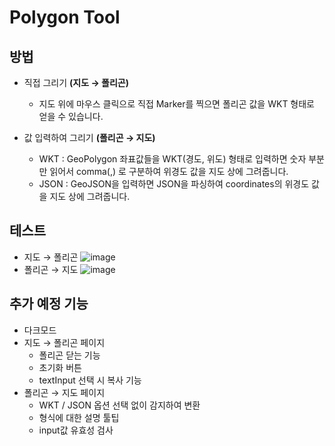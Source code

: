 # Polygon Tool

## 방법
- 직접 그리기 **(지도 → 폴리곤)**
  - 지도 위에 마우스 클릭으로 직접 Marker를 찍으면 폴리곤 값을 WKT 형태로 얻을 수 있습니다.

- 값 입력하여 그리기 **(폴리곤 → 지도)**
  - WKT : GeoPolygon 좌표값들을 WKT(경도, 위도) 형태로 입력하면 숫자 부분만 읽어서 comma(,) 로 구분하여 위경도 값을 지도 상에 그려줍니다.
  - JSON : GeoJSON을 입력하면 JSON을 파싱하여 coordinates의 위경도 값을 지도 상에 그려줍니다.

## 테스트
- 지도 → 폴리곤
![image](https://user-images.githubusercontent.com/30275955/164215022-7c9dab13-b7d0-4dc3-af6f-8fb9c62b43d2.png)
- 폴리곤 → 지도
![image](https://user-images.githubusercontent.com/30275955/164896267-ac414b93-4b0e-4211-a8e8-8b65251c4f35.png)

## 추가 예정 기능
- 다크모드
- 지도 → 폴리곤 페이지
  - 폴리곤 닫는 기능
  - 초기화 버튼
  - textInput 선택 시 복사 기능
- 폴리곤 → 지도 페이지
  - WKT / JSON 옵션 선택 없이 감지하여 변환
  - 형식에 대한 설명 툴팁
  - input값 유효성 검사
